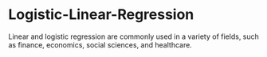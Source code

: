 # Logistic-Linear-Regression
Linear and logistic regression are commonly used in a variety of fields, such as finance, economics, social sciences, and healthcare.       

